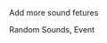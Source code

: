 <!DOCTYPE html>
<html>
<body>
    <p>
    <ul>Add more sound fetures</ul>
    <ul>Random Sounds, Event</ul>
    </p>
</body>
</html>
